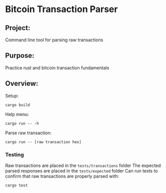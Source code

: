 # Bitcoin Transaction Parser

## Project:
Command line tool for parsing raw transactions

## Purpose:
Practice rust and bitcoin transaction fundamentals

## Overview:

Setup:
```
cargo build
```

Help menu:
```
cargo run -- -h
```

Parse raw transaction:
```
cargo run -- [raw transaction hex]
```

### Testing

Raw transactions are placed in the `tests/transactions` folder
The expected parsed responses are placed in the `tests/expected` folder
Can run tests to confirm that raw transactions are properly parsed with:
```
cargo test
```